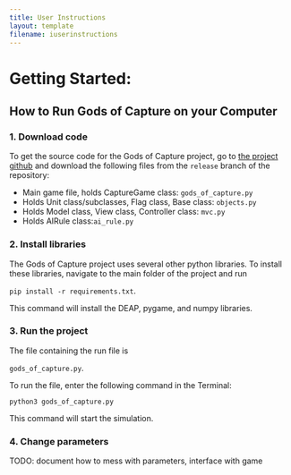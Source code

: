 ```yaml
---
title: User Instructions
layout: template
filename: iuserinstructions
---
```


# Getting Started:
## How to Run Gods of Capture on your Computer
### 1. Download code

To get the source code for the Gods of Capture project, go to [the project
github](https://github.com/anikapayano/SoftDes-Final-Project) and download 
the following files from the `release` branch of the repository:
- Main game file, holds CaptureGame class: `gods_of_capture.py`
- Holds Unit class/subclasses, Flag class, Base class: `objects.py`
- Holds Model class, View class, Controller class: `mvc.py`
- Holds AIRule class:`ai_rule.py`

### 2. Install libraries

The Gods of Capture project uses several other python libraries. To install
these libraries, navigate to the main folder of the project and run

`pip install -r requirements.txt`. 

This command will install the DEAP, pygame,
and numpy libraries.

### 3. Run the project

The file containing the run file is 

`gods_of_capture.py`. 

To run the file, enter
the following command in the Terminal:

`python3 gods_of_capture.py` 

This command will start the simulation.

### 4. Change parameters

TODO: document how to mess with parameters, interface with game

